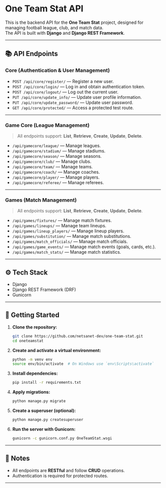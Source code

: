 # One Team Stat API

This is the backend API for the **One Team Stat** project, designed for managing football league, club, and match data.  
The API is built with **Django** and **Django REST Framework**.

---

## 📚 API Endpoints

### Core (Authentication & User Management)

- `POST /api/core/register/` — Register a new user.
- `POST /api/core/login/` — Log in and obtain authentication token.
- `POST /api/core/logout/` — Log out the current user.
- `PUT /api/core/update_info/` — Update user profile information.
- `PUT /api/core/update_password/` — Update user password.
- `GET /api/core/protected/` — Access a protected test route.

---

### Game Core (League Management)

> All endpoints support: **List**, **Retrieve**, **Create**, **Update**, **Delete**.

- `/api/gamecore/league/` — Manage leagues.
- `/api/gamecore/stadium/` — Manage stadiums.
- `/api/gamecore/season/` — Manage seasons.
- `/api/gamecore/club/` — Manage clubs.
- `/api/gamecore/team/` — Manage teams.
- `/api/gamecore/coach/` — Manage coaches.
- `/api/gamecore/player/` — Manage players.
- `/api/gamecore/referee/` — Manage referees.

---

### Games (Match Management)

> All endpoints support: **List**, **Retrieve**, **Create**, **Update**, **Delete**.

- `/api/games/fixtures/` — Manage match fixtures.
- `/api/games/lineups/` — Manage team lineups.
- `/api/games/lineup_players/` — Manage lineup players.
- `/api/games/substitution/` — Manage match substitutions.
- `/api/games/match_officials/` — Manage match officials.
- `/api/games/game_events/` — Manage match events (goals, cards, etc.).
- `/api/games/match_stats/` — Manage match statistics.

---

## ⚙️ Tech Stack

- Django
- Django REST Framework (DRF)
- Gunicorn

---

## 🚀 Getting Started

1. **Clone the repository:**

   ```bash
   git clone https://github.com/netsanet-dev/one-team-stat.git
   cd oneteamstat
   ```

2. **Create and activate a virtual environment:**

   ```bash
   python -m venv env
   source env/bin/activate  # On Windows use `env\Scripts\activate`
   ```

3. **Install dependencies:**

   ```bash
   pip install -r requirements.txt
   ```

4. **Apply migrations:**

   ```bash
   python manage.py migrate
   ```

5. **Create a superuser (optional):**

   ```bash
   python manage.py createsuperuser
   ```

6. **Run the server with Gunicorn:**
   ```bash
   gunicorn -c gunicorn.conf.py OneTeamStat.wsgi
   ```

---

## 📌 Notes

- All endpoints are **RESTful** and follow **CRUD** operations.
- Authentication is required for protected routes.

---
